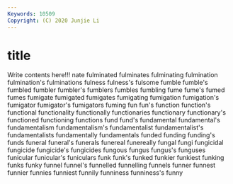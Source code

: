 ```yaml
---
Keywords: 10509
Copyright: (C) 2020 Junjie Li
---
```


# title

Write contents here!!!
nate 
fulminated 
fulminates 
fulminating 
fulmination 
fulmination's 
fulminations 
fulness 
fulness's 
fulsome
fumble 
fumble's 
fumbled 
fumbler 
fumbler's 
fumblers 
fumbles 
fumbling 
fume 
fume's
fumed 
fumes 
fumigate 
fumigated 
fumigates 
fumigating 
fumigation 
fumigation's 
fumigator 
fumigator's
fumigators 
fuming 
fun 
fun's 
function 
function's 
functional 
functionality 
functionally 
functionaries
functionary 
functionary's 
functioned 
functioning 
functions 
fund 
fund's 
fundamental 
fundamental's 
fundamentalism
fundamentalism's 
fundamentalist 
fundamentalist's 
fundamentalists 
fundamentally 
fundamentals 
funded 
funding 
funding's 
funds
funeral 
funeral's 
funerals 
funereal 
funereally 
fungal 
fungi 
fungicidal 
fungicide 
fungicide's
fungicides 
fungous 
fungus 
fungus's 
funguses 
funicular 
funicular's 
funiculars 
funk 
funk's
funked 
funkier 
funkiest 
funking 
funks 
funky 
funnel 
funnel's 
funnelled 
funnelling
funnels 
funner 
funnest 
funnier 
funnies 
funniest 
funnily 
funniness 
funniness's 
funny
